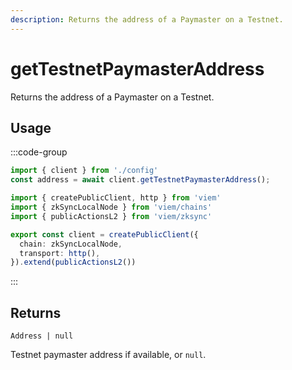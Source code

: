 ```yaml
---
description: Returns the address of a Paymaster on a Testnet.
---
```


# getTestnetPaymasterAddress

Returns the address of a Paymaster on a Testnet.

## Usage

:::code-group

```ts [example.ts]
import { client } from './config'
const address = await client.getTestnetPaymasterAddress();
```

```ts [config.ts]
import { createPublicClient, http } from 'viem'
import { zkSyncLocalNode } from 'viem/chains'
import { publicActionsL2 } from 'viem/zksync'

export const client = createPublicClient({
  chain: zkSyncLocalNode,
  transport: http(),
}).extend(publicActionsL2())
```
:::

## Returns 

`Address | null`

Testnet paymaster address if available, or `null`.